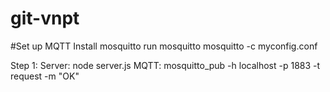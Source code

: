 # git-vnpt

#Set up MQTT
    Install mosquitto
    run mosquitto
        mosquitto -c myconfig.conf

Step 1:
    Server:
        node server.js
    MQTT:
        mosquitto_pub -h localhost -p 1883 -t request -m "OK"
    